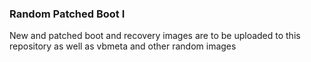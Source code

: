 ### Random Patched Boot I
New and patched boot and recovery images are to be uploaded to this repository as well as vbmeta and other random images
